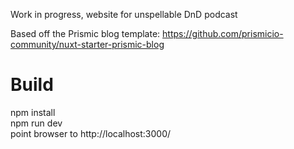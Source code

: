 Work in progress, website for unspellable DnD podcast

Based off the Prismic blog template: https://github.com/prismicio-community/nuxt-starter-prismic-blog

# Build
npm install  
npm run dev  
point browser to http://localhost:3000/

